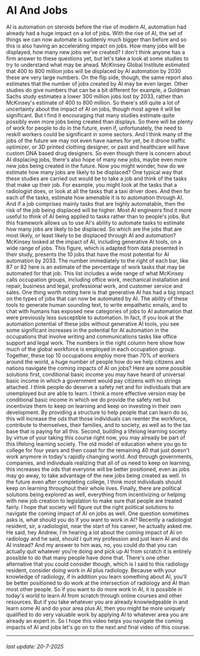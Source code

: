 # AI And Jobs

AI is automation on steroids
before the rise of modern AI, automation had already had
a huge impact on a lot of jobs. With the rise of AI, the set of things
we can now automate is suddenly much bigger than before and so this is also
having an accelerating impact on jobs. How many jobs will be displayed,
how many new jobs we've created? I don't think anyone has a firm
answer to these questions yet, but let's take a look at some studies to
try to understand what may be ahead. McKinsey Global Institute
estimated that 400 to 800 million jobs will be displaced by AI automation
by 2030 these are very large numbers. On the flip side, though,
the same report also estimates that the number of jobs created
by AI may be even larger. Other studies do give numbers that
can be a bit different for example, a Goldman Sachs study estimates
a lower 300 million jobs lost by 2033, rather than McKinsey's estimate
of 400 to 800 million. So there's still quite a lot of
uncertainty about the impact of AI on jobs, though most agree
it will be significant. But I find it encouraging
that many studies estimate quite possibly even more jobs
being created than displays. So there will be plenty of work for
people to do in the future, even if, unfortunately, the need to reskill workers
could be significant in some sectors. And I think many of the jobs of
the future we may not even have names for yet, be it drone traffic optimizer,
or 3D printed clothing designer, or past and healthcare will have
custom DNA based drug designers. So even though there is concern about AI
displacing jobs, there's also hope of many new jobs, maybe even more new
jobs being created in the future. Now you might wonder, how do we estimate
how many jobs are likely to be displaced? One typical way that these studies
are carried out would be to take a job and think of the tasks that make up their job. For example, you might look at
the tasks that a radiologist does, or look at all the tasks
that a taxi driver does. And then for each of the tasks, estimate how amenable it is
to automation through AI. And if a job comprises mainly
tasks that are highly automatable, then the risk of the job being
displaced will be higher. Most AI engineers find
it more useful to think of AI being applied to tasks
rather than to people's jobs. But this framework allows us to
use AI's ability to automate tasks to estimate how many jobs
are likely to be displaced. So which are the jobs
that are most likely, or least likely to be displaced
through AI and automation? McKinsey looked at the impact of AI,
including generative AI tools, on a wide range of jobs. This figure, which is adapted from
data presented in their study, presents the 10 jobs that have the most
potential for AI automation by 2033. The number immediately to the right
of each bar, like 87 or 82 here is an estimate of the percentage of work
tasks that may be automated for that job. This list includes a wide range of
what McKinsey calls occupation groups, including office work, mechanical
installation and repair, business and legal, professional work, and
customer service and sales. One thing worth noting here is that
generative AI has had a big impact on the types of jobs that can
now be automated by AI. The ability of these tools to
generate human sounding text, to write empathetic emails, and to chat
with humans has exposed new categories of jobs to AI automation that were
previously less susceptible to automation. In fact, if you look at the automation
potential of these jobs without generative AI tools, you see some
significant increases in the potential for AI automation in the occupations
that involve writing and communications tasks like
office support and legal work. The numbers in the right column here
show how much of the global workforce is employed in each occupation group. Together, these top 10 occupations
employ more than 70% of workers around the world, a huge number of
people how do we help citizens and nations navigate the coming
impacts of AI on jobs? Here are some possible solutions first, conditional basic income you may
have heard of universal basic income in which a government would pay
citizens with no strings attached. I think people do deserve a safety net and
for individuals that are unemployed but
are able to learn. I think a more effective version may be
conditional basic income in which we do provide the safety net but
incentivize them to keep on learning and keep on investing in
their own development. By providing a structure to help
people that can learn do so, this will increase the ods that those
individuals can reenter the workforce, contribute to themselves,
their families, and to society, as well as to the tax
base that is paying for all this. Second, building a lifelong learning
society by virtue of your taking this course right now, you may already be
part of this lifelong learning society. The old model of education where you go to
college for four years and then coast for the remaining 40 that just doesn't work
anymore in today's rapidly changing world. And through governments, companies, and individuals realizing that all
of us need to keep on learning, this increases the ods that everyone
will be better positioned, even as jobs may go away, to take advantage of
the new jobs being created as well. In the future even after
completing college, I think most individuals should keep on
learning throughout their whole lives. Finally, there are political
solutions being explored as well, everything from incentivizing or
helping with new job creation to legislation to make sure that
people are treated fairly. I hope that society will
figure out the right political solutions to navigate the coming
impact of AI on jobs as well. One question sometimes asks is, what
should you do if you want to work in AI? Recently a radiologist resident, sir, a
radiologist, near the start of his career, he actually asked me. He said, hey Andrew, I'm hearing a lot
about the coming impact of AI on radiology and he said, should I quit my profession
and just learn AI and do AI instead? And my answer to him was, no, you could do that you can actually quit
whatever you're doing and pick up AI from scratch it is entirely possible
to do that many people have done that. There's one other alternative that
you could consider though, which is I said to this radiology resident,
consider doing work in AI plus radiology. Because with your knowledge of radiology,
if in addition you learn something about AI, you'll be better positioned to do
work at the intersection of radiology and AI than most other people. So if you want to do more work in AI,
it is possible in today's world to learn AI from scratch through online courses and
other resources. But if you take whatever you are already
knowledgeable in and learn some AI and do your area plus AI, then you might
be more uniquely qualified to do very valuable work by applying AI to whatever
area you are already an expert in. So I hope this video helps you
navigate the coming impacts of AI and jobs let's go on to the next and
final video of this course.

---

###### last update: 20-7-2025